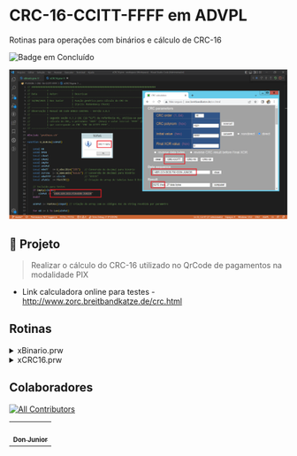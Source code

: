 ﻿# CRC-16-CCITT-FFFF em ADVPL
Rotinas para operações com binários e cálculo de CRC-16

![Badge em Concluído](http://img.shields.io/static/v1?label=STATUS&message=CONCLUÍDO&color=GREEN&style=for-the-badge)


![Print de validação com CRC gerado](https://github.com/DonJunior/SIGADEV/blob/96011b6e9f9517e65a839756e0e1ea69c82c7271/CRC-16-CCITT-FFFF/img/teste.png?raw=true)


## 🔨 Projeto
> Realizar o cálculo do CRC-16 utilizado no QrCode de pagamentos na modalidade PIX

- Link calculadora online para testes - http://www.zorc.breitbandkatze.de/crc.html

## Rotinas

  <details>
      <summary>xBinario.prw</summary>
  </details>  
  <details>
      <summary>xCRC16.prw</summary>
  </details>  

  

## Colaboradores
[![All Contributors](https://img.shields.io/badge/all_contributors-1-blue.svg?style=flat-square)](#contributors-)
<table>
  <tr>
    <td align="center">
      <a href="https://github.com/DonJunior">
        <img src="https://avatars.githubusercontent.com/u/16182224?s=400&u=086bc8bf999ac132108584284e24654d4b2eda21&v=4" width="50px;" alt=""/>
        <br/>
        <sub><b>Don Junior</b></sub>
      </a>
    </td>
  </tr>
</table>
